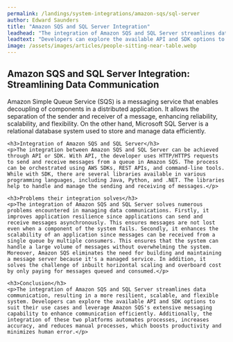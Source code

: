 ```yaml
---
permalink: /landings/system-integrations/amazon-sqs/sql-server
author: Edward Saunders
title: "Amazon SQS and SQL Server Integration"
leadhead: "The integration of Amazon SQS and SQL Server streamlines data communication, resulting in a more resilient, scalable, and flexible system"
leadtext: "Developers can explore the available API and SDK options to suit their use cases and leverage Amazon SQS's extensive messaging capability to enhance communication efficiently. Additionally, the integration of these two platforms automates processes, increases accuracy, and reduces manual processes, which boosts productivity and minimizes human error."
image: /assets/images/articles/people-sitting-near-table.webp
---
```

<div class="arttext">	<h2>Amazon SQS and SQL Server Integration: Streamlining Data Communication</h2>
    <p>Amazon Simple Queue Service (SQS) is a messaging service that enables decoupling of components in a distributed application. It allows the separation of the sender and receiver of a message, enhancing reliability, scalability, and flexibility. On the other hand, Microsoft SQL Server is a relational database system used to store and manage data efficiently.</p>
    
    <h3>Integration of Amazon SQS and SQL Server</h3>
    <p>The integration between Amazon SQS and SQL Server can be achieved through API or SDK. With API, the developer uses HTTP/HTTPS requests to send and receive messages from a queue in Amazon SQS. The process can be orchestrated using AWS SDKs, REST APIs, and command-line tools. While with SDK, there are several libraries available in various programming languages, including Java, Python, and .NET. The libraries help to handle and manage the sending and receiving of messages.</p>
    
    <h3>Problems their integration solves</h3>
    <p>The integration of Amazon SQS and SQL Server solves numerous problems encountered in managing data communications. Firstly, it improves application resilience since applications can send and receive messages asynchronously. This ensures messages are not lost even when a component of the system fails. Secondly, it enhances the scalability of an application since messages can be received from a single queue by multiple consumers. This ensures that the system can handle a large volume of messages without overwhelming the system. Moreover, Amazon SQS eliminates the need for building and maintaining a message server because it's a managed service. In addition, it solves the challenge of inbuilt horizontal scaling and overboard cost by only paying for messages queued and consumed.</p>
    
    <h3>Conclusion</h3>
    <p>The integration of Amazon SQS and SQL Server streamlines data communication, resulting in a more resilient, scalable, and flexible system. Developers can explore the available API and SDK options to suit their use cases and leverage Amazon SQS's extensive messaging capability to enhance communication efficiently. Additionally, the integration of these two platforms automates processes, increases accuracy, and reduces manual processes, which boosts productivity and minimizes human error.</p>
</div>